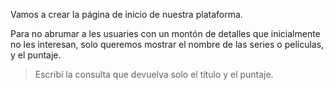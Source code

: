 Vamos a crear la página de inicio de nuestra plataforma. 

Para no abrumar a les usuaries con un montón de detalles que inicialmente no les interesan, solo queremos mostrar el nombre de las series o películas, y el puntaje. 
> Escribí la consulta que devuelva solo el título y el puntaje.  

<div
  class='mu-erd'
  data-entities='{
    "series_peliculas": {
      "id_contenido": {
        "type": "Integer",
        "pk": true
      },
      "titulo": {
        "type": "Text"
      },
      "descripcion": {
        "type": "Text"
      },
      "creador": {
        "type": "Text"
      },
      "personajes": {
        "type": "Text"
      },
      "temporadas": {
        "type": "Integer"
      },
      "estreno": {
        "type": "Integer"
      },
      "puntaje": {
        "type": "Real"
      }
    }
  }'>
</div>